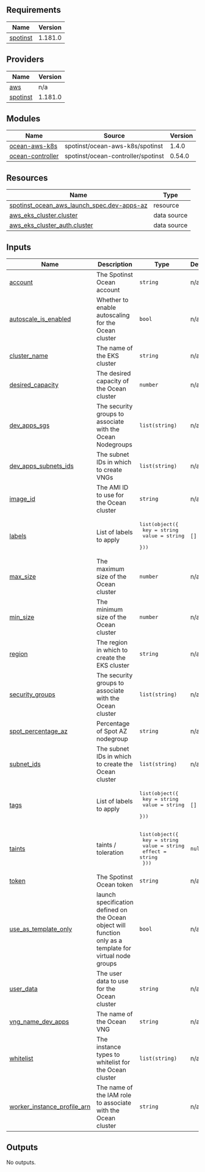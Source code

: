<!-- BEGIN_TF_DOCS -->
## Requirements

| Name | Version |
|------|---------|
| <a name="requirement_spotinst"></a> [spotinst](#requirement\_spotinst) | 1.181.0 |

## Providers

| Name | Version |
|------|---------|
| <a name="provider_aws"></a> [aws](#provider\_aws) | n/a |
| <a name="provider_spotinst"></a> [spotinst](#provider\_spotinst) | 1.181.0 |

## Modules

| Name | Source | Version |
|------|--------|---------|
| <a name="module_ocean-aws-k8s"></a> [ocean-aws-k8s](#module\_ocean-aws-k8s) | spotinst/ocean-aws-k8s/spotinst | 1.4.0 |
| <a name="module_ocean-controller"></a> [ocean-controller](#module\_ocean-controller) | spotinst/ocean-controller/spotinst | 0.54.0 |

## Resources

| Name | Type |
|------|------|
| [spotinst_ocean_aws_launch_spec.dev-apps-az](https://registry.terraform.io/providers/spotinst/spotinst/1.181.0/docs/resources/ocean_aws_launch_spec) | resource |
| [aws_eks_cluster.cluster](https://registry.terraform.io/providers/hashicorp/aws/latest/docs/data-sources/eks_cluster) | data source |
| [aws_eks_cluster_auth.cluster](https://registry.terraform.io/providers/hashicorp/aws/latest/docs/data-sources/eks_cluster_auth) | data source |

## Inputs

| Name | Description | Type | Default | Required |
|------|-------------|------|---------|:--------:|
| <a name="input_account"></a> [account](#input\_account) | The Spotinst Ocean account | `string` | n/a | yes |
| <a name="input_autoscale_is_enabled"></a> [autoscale\_is\_enabled](#input\_autoscale\_is\_enabled) | Whether to enable autoscaling for the Ocean cluster | `bool` | n/a | yes |
| <a name="input_cluster_name"></a> [cluster\_name](#input\_cluster\_name) | The name of the EKS cluster | `string` | n/a | yes |
| <a name="input_desired_capacity"></a> [desired\_capacity](#input\_desired\_capacity) | The desired capacity of the Ocean cluster | `number` | n/a | yes |
| <a name="input_dev_apps_sgs"></a> [dev\_apps\_sgs](#input\_dev\_apps\_sgs) | The security groups to associate with the Ocean Nodegroups | `list(string)` | n/a | yes |
| <a name="input_dev_apps_subnets_ids"></a> [dev\_apps\_subnets\_ids](#input\_dev\_apps\_subnets\_ids) | The subnet IDs in which to create VNGs | `list(string)` | n/a | yes |
| <a name="input_image_id"></a> [image\_id](#input\_image\_id) | The AMI ID to use for the Ocean cluster | `string` | n/a | yes |
| <a name="input_labels"></a> [labels](#input\_labels) | List of labels to apply | <pre>list(object({<br>    key   = string<br>    value = string<br>  }))</pre> | `[]` | no |
| <a name="input_max_size"></a> [max\_size](#input\_max\_size) | The maximum size of the Ocean cluster | `number` | n/a | yes |
| <a name="input_min_size"></a> [min\_size](#input\_min\_size) | The minimum size of the Ocean cluster | `number` | n/a | yes |
| <a name="input_region"></a> [region](#input\_region) | The region in which to create the EKS cluster | `string` | n/a | yes |
| <a name="input_security_groups"></a> [security\_groups](#input\_security\_groups) | The security groups to associate with the Ocean cluster | `list(string)` | n/a | yes |
| <a name="input_spot_percentage_az"></a> [spot\_percentage\_az](#input\_spot\_percentage\_az) | Percentage of Spot AZ nodegroup | `string` | n/a | yes |
| <a name="input_subnet_ids"></a> [subnet\_ids](#input\_subnet\_ids) | The subnet IDs in which to create the Ocean cluster | `list(string)` | n/a | yes |
| <a name="input_tags"></a> [tags](#input\_tags) | List of labels to apply | <pre>list(object({<br>    key   = string<br>    value = string<br>  }))</pre> | `[]` | no |
| <a name="input_taints"></a> [taints](#input\_taints) | taints / toleration | <pre>list(object({<br>    key    = string<br>    value  = string<br>    effect = string<br>  }))</pre> | `null` | no |
| <a name="input_token"></a> [token](#input\_token) | The Spotinst Ocean token | `string` | n/a | yes |
| <a name="input_use_as_template_only"></a> [use\_as\_template\_only](#input\_use\_as\_template\_only) | launch specification defined on the Ocean object will function only as a template for virtual node groups | `bool` | n/a | yes |
| <a name="input_user_data"></a> [user\_data](#input\_user\_data) | The user data to use for the Ocean cluster | `string` | n/a | yes |
| <a name="input_vng_name_dev_apps"></a> [vng\_name\_dev\_apps](#input\_vng\_name\_dev\_apps) | The name of the Ocean VNG | `string` | n/a | yes |
| <a name="input_whitelist"></a> [whitelist](#input\_whitelist) | The instance types to whitelist for the Ocean cluster | `list(string)` | n/a | yes |
| <a name="input_worker_instance_profile_arn"></a> [worker\_instance\_profile\_arn](#input\_worker\_instance\_profile\_arn) | The name of the IAM role to associate with the Ocean cluster | `string` | n/a | yes |

## Outputs

No outputs.
<!-- END_TF_DOCS -->

